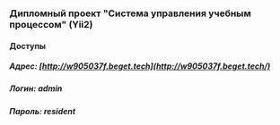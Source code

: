### Дипломный проект "Система управления учебным процессом" (Yii2)
#### Доступы
##### Адрес: [http://w905037f.beget.tech](http://w905037f.beget.tech/)
##### Логин: admin
##### Пароль: resident



